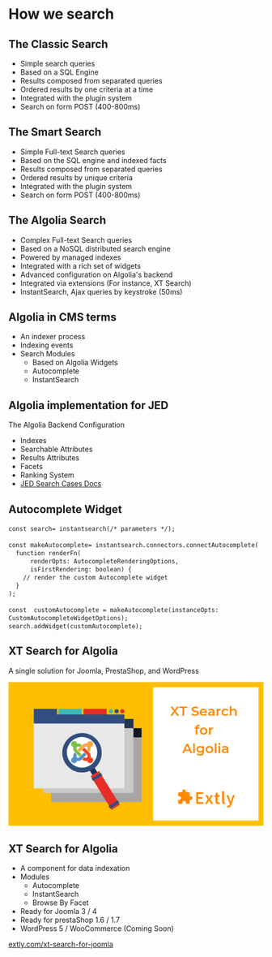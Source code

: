 # How we search  <!-- .slide: class="" -->


## The Classic Search

- Simple search queries<!-- .element: class="small" -->
- Based on a SQL Engine<!-- .element: class="small" -->
- Results composed from separated queries<!-- .element: class="small" -->
- Ordered results by one criteria at a time<!-- .element: class="small" -->
- Integrated with the plugin system<!-- .element: class="small" -->
- Search on form POST (400-800ms)<!-- .element: class="small" -->


## The Smart Search

- Simple Full-text Search queries<!-- .element: class="small" -->
- Based on the SQL engine and indexed facts<!-- .element: class="small" -->
- Results composed from separated queries<!-- .element: class="small" -->
- Ordered results by unique criteria<!-- .element: class="small" -->
- Integrated with the plugin system<!-- .element: class="small" -->
- Search on form POST (400-800ms)<!-- .element: class="small" -->


## The Algolia Search

- Complex Full-text Search queries<!-- .element: class="small" -->
- Based on a NoSQL distributed search engine<!-- .element: class="small" -->
- Powered by managed indexes<!-- .element: class="small" -->
- Integrated with a rich set of widgets<!-- .element: class="small" -->
- Advanced configuration on Algolia's backend<!-- .element: class="small" -->
- Integrated via extensions (For instance, XT Search)<!-- .element: class="small" -->
- InstantSearch, Ajax queries by keystroke (50ms)<!-- .element: class="small" -->


## Algolia in CMS terms <!-- .slide: class=" plain console" -->

- An indexer process
- Indexing events
- Search Modules
  - Based on Algolia Widgets
  - Autocomplete
  - InstantSearch


## Algolia implementation for JED <!-- .slide: class=" plain console" -->

The Algolia Backend Configuration

- Indexes
- Searchable Attributes
- Results Attributes
- Facets
- Ranking System
- [JED Search Cases Docs](https://github.com/joomla/jed-issues/wiki/JED-Search-use-cases-and-definitions)


## Autocomplete Widget <!-- .slide: class=" plain console" -->

    const search= instantsearch(/* parameters */);

    const makeAutocomplete= instantsearch.connectors.connectAutocomplete(
      function renderFn(
          renderOpts: AutocompleteRenderingOptions,
          isFirstRendering: boolean) {
        // render the custom Autocomplete widget
      }
    );

    const  customAutocomplete = makeAutocomplete(instanceOpts: CustomAutocompleteWidgetOptions);
    search.addWidget(customAutocomplete);


## XT Search for Algolia <!-- .slide: class=" plain console" -->

A single solution for Joomla, PrestaShop, and WordPress

![SanJuan Turismo - Autocomplete](images/30-how/XTSearch-for-joomla.png)


## XT Search for Algolia

- A component for data indexation
- Modules
  - Autocomplete<!-- .element: class="small" -->
  - InstantSearch<!-- .element: class="small" -->
  - Browse By Facet<!-- .element: class="small" -->
- Ready for Joomla 3 / 4
- Ready for prestaShop 1.6 / 1.7
- WordPress 5 / WooCommerce (Coming Soon)

[extly.com/xt-search-for-joomla](https://www.extly.com/xt-search-for-joomla.html)